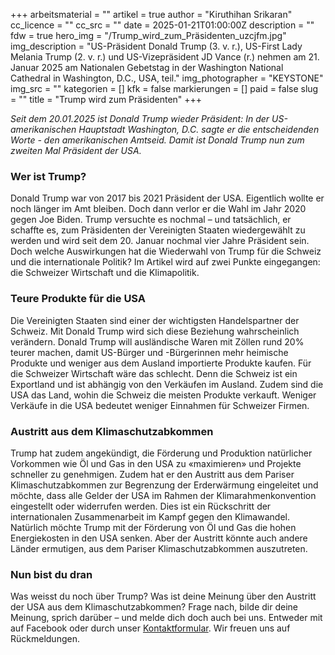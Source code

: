 +++
arbeitsmaterial = ""
artikel = true
author = "Kiruthihan Srikaran"
cc_licence = ""
cc_src = ""
date = 2025-01-21T01:00:00Z
description = ""
fdw = true
hero_img = "/Trump_wird_zum_Präsidenten_uzcjfm.jpg"
img_description = "US-Präsident Donald Trump (3. v. r.), US-First Lady Melania Trump (2. v. r.) und US-Vizepräsident JD Vance (r.) nehmen am 21. Januar 2025 am Nationalen Gebetstag in der Washington National Cathedral in Washington, D.C., USA, teil."
img_photographer = "KEYSTONE"
img_src = ""
kategorien = []
kfk = false
markierungen = []
paid = false
slug = ""
title = "Trump wird zum Präsidenten"
+++

_Seit dem 20.01.2025 ist Donald Trump wieder Präsident: In der US-amerikanischen Hauptstadt Washington, D.C. sagte er die entscheidenden Worte - den amerikanischen Amtseid. Damit ist Donald Trump nun zum zweiten Mal Präsident der USA._

### Wer ist Trump?

Donald Trump war von 2017 bis 2021 Präsident der USA. Eigentlich wollte er noch länger im Amt bleiben. Doch dann verlor er die Wahl im Jahr 2020 gegen Joe Biden. Trump versuchte es nochmal – und tatsächlich, er schaffte es, zum Präsidenten der Vereinigten Staaten wiedergewählt zu werden und wird seit dem 20. Januar nochmal vier Jahre Präsident sein. Doch welche Auswirkungen hat die Wiederwahl von Trump für die Schweiz und die internationale Politik? Im Artikel wird auf zwei Punkte eingegangen: die Schweizer Wirtschaft und die Klimapolitik.

### Teure Produkte für die USA

Die Vereinigten Staaten sind einer der wichtigsten Handelspartner der Schweiz. Mit Donald Trump wird sich diese Beziehung wahrscheinlich verändern. Donald Trump will ausländische Waren mit Zöllen rund 20% teurer machen, damit US-Bürger und -Bürgerinnen mehr heimische Produkte und weniger aus dem Ausland importierte Produkte kaufen. Für die Schweizer Wirtschaft wäre das schlecht. Denn die Schweiz ist ein Exportland und ist abhängig von den Verkäufen im Ausland. Zudem sind die USA das Land, wohin die Schweiz die meisten Produkte verkauft. Weniger Verkäufe in die USA bedeutet weniger Einnahmen für Schweizer Firmen. 

### Austritt aus dem Klimaschutzabkommen

Trump hat zudem angekündigt, die Förderung und Produktion natürlicher Vorkommen wie Öl und Gas in den USA zu «maximieren» und Projekte schneller zu genehmigen. Zudem hat er den Austritt aus dem Pariser Klimaschutzabkommen zur Begrenzung der Erderwärmung eingeleitet und möchte, dass alle Gelder der USA im Rahmen der Klimarahmenkonvention eingestellt oder widerrufen werden. Dies ist ein Rückschritt der internationalen Zusammenarbeit im Kampf gegen den Klimawandel. Natürlich möchte Trump mit der Förderung von Öl und Gas die hohen Energiekosten in den USA senken. Aber der Austritt könnte auch andere Länder ermutigen, aus dem Pariser Klimaschutzabkommen auszutreten. 

### Nun bist du dran

Was weisst du noch über Trump? Was ist deine Meinung über den Austritt der USA aus dem Klimaschutzabkommen? Frage nach, bilde dir deine Meinung, sprich darüber – und melde dich doch auch bei uns. Entweder mit auf Facebook oder durch unser [Kontaktformular](https://www.chinderzytig.ch/kontakt/). Wir freuen uns auf Rückmeldungen.